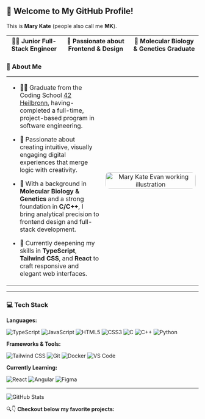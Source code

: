 
<!-- <p align="center">
  <img src="./background_photo.png" alt="Mary Kate Evan Cover" width="100%" />
</p> -->

## 👋 Welcome to My GitHub Profile!
This is **Mary Kate** (people also call me **MK**). 

| 👩‍💻 Junior Full-Stack Engineer  |  🎨 Passionate about Frontend & Design  |  🧬 Molecular Biology & Genetics Graduate |
|--------------------------|----------------------------------------|------------------------------------------|

<!-- 
### 🌟 About Me  

- 👩‍🎓 Graduate from the Coding School [42 Heilbronn](https://www.42heilbronn.de/en/), having completed a full-time, project-based program in software engineering.
- 🌱 Passionate about creating intuitive, visually engaging digital experiences that merge logic with creativity.  
- 🔬 With a background in **Molecular Biology & Genetics** and a strong foundation in **C/C++**, I bring analytical precision to frontend design and full-stack development.  
- 🎨 Currently deepening my skills in **TypeScript**, **Tailwind CSS**, and **React** to craft responsive and elegant web interfaces.  
 -->

### 🌟 About Me  

<table>
  <tr>
    <td width="50%" valign="top">

- 👩‍🎓 Graduate from the Coding School [42 Heilbronn](https://www.42heilbronn.de/en/), having-completed a full-time, project-based program in software engineering.  
- 🌱 Passionate about creating intuitive, visually engaging digital experiences that merge logic with creativity.  
- 🔬 With a background in **Molecular Biology & Genetics** and a strong foundation in **C/C++**, I bring analytical precision to frontend design and full-stack development.  
- 🎨 Currently deepening my skills in **TypeScript**, **Tailwind CSS**, and **React** to craft responsive and elegant web interfaces.  

    </td>
    <td width="50%" align="center">
      <img src="./vertical_photo.png" alt="Mary Kate Evan working illustration" width="100%" style="border-radius: 10px;" />
    </td>
  </tr>
</table>


---
### 💻 Tech Stack  

**Languages:**  
<p>
  <img alt="TypeScript" src="https://img.shields.io/badge/-TypeScript-007ACC?style=flat-square&logo=typescript&logoColor=white" />
  <img alt="JavaScript" src="https://img.shields.io/badge/-JavaScript-F7DF1E?style=flat-square&logo=javascript&logoColor=black" />
  <img alt="HTML5" src="https://img.shields.io/badge/-HTML5-E34F26?style=flat-square&logo=html5&logoColor=white" />
  <img alt="CSS3" src="https://img.shields.io/badge/-CSS3-1572B6?style=flat-square&logo=css3&logoColor=white" />
  <img alt="C" src="https://img.shields.io/badge/-C-555555?style=flat-square&logo=c&logoColor=white" />
  <img alt="C++" src="https://img.shields.io/badge/-C++-00599C?style=flat-square&logo=cplusplus&logoColor=white" />
  <img alt="Python" src="https://img.shields.io/badge/-Python-3776AB?style=flat-square&logo=python&logoColor=white" />

</p>

**Frameworks & Tools:**  
<p>
  <img alt="Tailwind CSS" src="https://img.shields.io/badge/-Tailwind_CSS-38B2AC?style=flat-square&logo=tailwindcss&logoColor=white" />
  <img alt="Git" src="https://img.shields.io/badge/-Git-F05032?style=flat-square&logo=git&logoColor=white" />
  <img alt="Docker" src="https://img.shields.io/badge/-Docker-46a2f1?style=flat-square&logo=docker&logoColor=white" />
  <img alt="VS Code" src="https://img.shields.io/badge/-VS_Code-007ACC?style=flat-square&logo=visualstudiocode&logoColor=white" />
</p>

**Currently Learning:**  
<p>
  <img alt="React" src="https://img.shields.io/badge/-React-61DAFB?style=flat-square&logo=react&logoColor=black" />
  <img alt="Angular" src="https://img.shields.io/badge/-Angular-DD0031?style=flat-square&logo=angular&logoColor=white" />
  <img alt="Figma" src="https://img.shields.io/badge/-Figma-F24E1E?style=flat-square&logo=figma&logoColor=white" />
</p>

<!-- #
### 🚀 Favorite Project

My favourite project is [**Transcendence**](https://github.com/MKcodes2/transcendence), _a multiplayer web-based Pong game in a 360° environment_, where I built the frontend with vanilla TypeScript & Tailwind CSS 
> the project that made me fall in love with Frontend

🔍 *Explore more pinned repositories below!* -->


<!-- ### 🤝 Where to Find Me

[![GitHub](https://img.shields.io/badge/GitHub-100000?style=flat&logo=github&logoColor=white)](https://github.com/YOUR_USERNAME)
[![Email](https://img.shields.io/badge/Email-D14836?style=flat&logo=gmail&logoColor=white)](mailto:marykate.evan@gmail.com) -->
<!-- Uncomment when LinkedIn is ready:
[![LinkedIn](https://img.shields.io/badge/LinkedIn-0A66C2?style=flat&logo=linkedin&logoColor=white)](YOUR_LINKEDIN_LINK)
-->

---
![GitHub Stats](https://github-readme-stats.vercel.app/api?username=MKcodes2&show_icons=true&theme=radical)

🔍👇 **Checkout below my favorite projects:**  